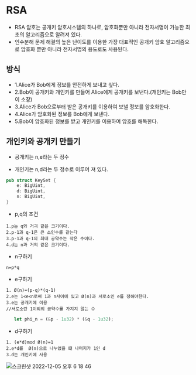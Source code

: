# RSA

- RSA 암호는 공개키 암호시스템의 하나로, 암호화뿐만 아니라 전자서명이 가능한 최초의 알고리즘으로 알려져 있다.
- 인수분해 문제 해결의 높은 난이도를 이용한 가장 대표적인 공개키 암호 알고리즘으로 암호화 뿐만 아니라 전자서명의 용도로도 사용된다.

## 방식

- 1.Alice가 Bob에게 정보를 안전하게 보내고 싶다.
- 2.Bob이 공개키와 개인키를 만들어 Alice에게 공개키를 보낸다.(개인키는 Bob만이 소장)
- 3.Alice가 Bob으로부터 받은 공개키를 이용하여 보낼 정보를 암호화한다.
- 4.Alice가 암호화된 정보를 Bob에게 보낸다.
- 5.Bob이 암호화된 정보를 받고 개인키를 이용하여 암호를 해독한다.

## 개인키와 공개키 만들기

- 공개키는 n,e라는 두 정수

- 개인키는 n,d라는 두 정수로 이루어 져 있다.

```rs
pub struct KeySet {
    e: BigUint,
    d: BigUint,
    n: BigUint,
}
```

- p,q의 조건

```
1.p는 q와 거긔 같은 크기이다.
2.p-1과 q-1은 큰 소인수를 같는다
3.p-1과 q-1의 최대 공약수는 작은 수이다.
4.d는 n과 거의 같은 크기이다.
```

- n구하기

```
n=p*q
```

- e구하기

```
1. Ø(n)=(p-q)*(q-1)
2.e는 1<e<n로써 1과 n사이에 있고 Ø(n)과 서로소인 e를 정해야한다.
3.e는 공개키에 이용
//서로소란 1이외의 공약수를 가지지 않는 수
```

```rs
   let phi_n = (&p - 1u32) * (&q - 1u32);
```

- d구하기

```
1. (e*d)mod Ø(n)=1
2.e*d를  Ø(n)으로 나누었을 떄 나머지가 1인 d
3.d는 개인키에 사용
```

![스크린샷 2022-12-05 오후 6 18 46](https://user-images.githubusercontent.com/88940298/205600204-2c19b2ad-314a-4549-8867-5756318ee6db.png)
